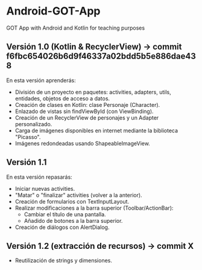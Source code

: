 # Android-GOT-App
GOT App with Android and Kotlin for teaching purposes

## Versión 1.0 (Kotlin & RecyclerView) -> commit f6fbc654026b6d9f46337a02bdd5b5e886dae438
En esta versión aprenderás:
- División de un proyecto en paquetes: activities, adapters, utils, entidades, objetos de acceso a datos.
- Creación de clases en Kotlin: clase Personaje (Character).
- Enlazado de vistas sin findViewById (con ViewBinding).
- Creación de un RecyclerView de personajes y un Adapter personalizado.
- Carga de imágenes disponibles en internet mediante la biblioteca "Picasso".
- Imágenes redondeadas usando ShapeableImageView.


## Versión 1.1
En esta versión repasarás:
- Iniciar nuevas activities.
- "Matar" o "finalizar" activities (volver a la anterior).
- Creación de formularios con TextInputLayout.
- Realizar modificaciones a la barra superior (Toolbar/ActionBar):
    - Cambiar el título de una pantalla.
    - Añadido de botones a la barra superior.
- Creación de diálogos con AlertDialog.

## Versión 1.2 (extracción de recursos) -> commit X
- Reutilización de strings y dimensiones.